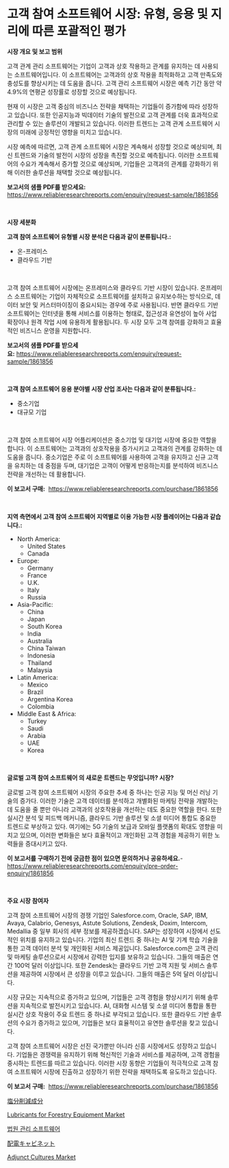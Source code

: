 <p><h1>고객 참여 소프트웨어 시장: 유형, 응용 및 지리에 따른 포괄적인 평가</h1></p><p><strong>시장 개요 및 보고 범위</strong></p>
<p><p>고객 관계 관리 소프트웨어는 기업이 고객과 상호 작용하고 관계를 유지하는 데 사용되는 소프트웨어입니다. 이 소프트웨어는 고객과의 상호 작용을 최적화하고 고객 만족도와 충성도를 향상시키는 데 도움을 줍니다. 고객 관리 소프트웨어 시장은 예측 기간 동안 약 4.9%의 연평균 성장률로 성장할 것으로 예상됩니다.</p><p>현재 이 시장은 고객 중심의 비즈니스 전략을 채택하는 기업들이 증가함에 따라 성장하고 있습니다. 또한 인공지능과 빅데이터 기술의 발전으로 고객 관계를 더욱 효과적으로 관리할 수 있는 솔루션이 개발되고 있습니다. 이러한 트렌드는 고객 관계 소프트웨어 시장의 미래에 긍정적인 영향을 미치고 있습니다.</p><p>시장 예측에 따르면, 고객 관계 소프트웨어 시장은 계속해서 성장할 것으로 예상되며, 최신 트렌드와 기술의 발전이 시장의 성장을 촉진할 것으로 예측됩니다. 이러한 소프트웨어의 수요가 계속해서 증가할 것으로 예상되며, 기업들은 고객과의 관계를 강화하기 위해 이러한 솔루션을 채택할 것으로 예상됩니다.</p></p>
<p><strong>보고서의 샘플 PDF를 받으세요:</strong> <a href="https://www.reliableresearchreports.com/enquiry/request-sample/1861856">https://www.reliableresearchreports.com/enquiry/request-sample/1861856</a></p>
<p>&nbsp;</p>
<p><strong>시장 세분화</strong></p>
<p><strong>고객 참여 소프트웨어 유형별 시장 분석은 다음과 같이 분류됩니다.:</strong></p>
<p><ul><li>온-프레미스</li><li>클라우드 기반</li></ul></p>
<p>&nbsp;</p>
<p><p>고객 참여 소프트웨어 시장에는 온프레미스와 클라우드 기반 시장이 있습니다. 온프레미스 소프트웨어는 기업이 자체적으로 소프트웨어를 설치하고 유지보수하는 방식으로, 데이터 보안 및 커스터마이징이 중요시되는 경우에 주로 사용됩니다. 반면 클라우드 기반 소프트웨어는 인터넷을 통해 서비스를 이용하는 형태로, 접근성과 유연성이 높아 사업 확장이나 원격 작업 시에 유용하게 활용됩니다. 두 시장 모두 고객 참여를 강화하고 효율적인 비즈니스 운영을 지원합니다.</p></p>
<p><strong>보고서의 샘플 PDF를 받으세요:</strong>&nbsp;<a href="https://www.reliableresearchreports.com/enquiry/request-sample/1861856">https://www.reliableresearchreports.com/enquiry/request-sample/1861856</a></p>
<p>&nbsp;</p>
<p><strong> 고객 참여 소프트웨어 응용 분야별 시장 산업 조사는 다음과 같이 분류됩니다.:</strong></p>
<p><ul><li>중소기업</li><li>대규모 기업</li></ul></p>
<p>&nbsp;</p>
<p><p>고객 참여 소프트웨어 시장 어플리케이션은 중소기업 및 대기업 시장에 중요한 역할을 합니다. 이 소프트웨어는 고객과의 상호작용을 증가시키고 고객과의 관계를 강화하는 데 도움을 줍니다. 중소기업은 주로 이 소프트웨어를 사용하여 고객을 유지하고 신규 고객을 유치하는 데 중점을 두며, 대기업은 고객이 어떻게 반응하는지를 분석하여 비즈니스 전략을 개선하는 데 활용합니다.</p></p>
<p><strong>이 보고서 구매:</strong>&nbsp; <a href="https://www.reliableresearchreports.com/purchase/1861856">https://www.reliableresearchreports.com/purchase/1861856</a></p>
<p>&nbsp;</p>
<p><strong>지역 측면에서 고객 참여 소프트웨어 지역별로 이용 가능한 시장 플레이어는 다음과 같습니다.:</strong></p>
<p><ul>
    <li>
        North America:
        <ul>
            <li>United States</li>
            <li>Canada</li>
        </ul>
    </li>
    <li>
        Europe:
        <ul>
            <li>Germany</li>
            <li>France</li>
            <li>U.K.</li>
            <li>Italy</li>
            <li>Russia</li>
        </ul>
    </li>
    <li>
        Asia-Pacific:
        <ul>
            <li>China</li>
            <li>Japan</li>
            <li>South Korea</li>
            <li>India</li>
            <li>Australia</li>
            <li>China Taiwan</li>
            <li>Indonesia</li>
            <li>Thailand</li>
            <li>Malaysia</li>
        </ul>
    </li>
    <li>
        Latin America:
        <ul>
            <li>Mexico</li>
            <li>Brazil</li>
            <li>Argentina Korea</li>
            <li>Colombia</li>
        </ul>
    </li>
    <li>
        Middle East & Africa:
        <ul>
            <li>Turkey</li>
            <li>Saudi</li>
            <li>Arabia</li>
            <li>UAE</li>
            <li>Korea</li>
        </ul>
    </li>
    </ul></p>
<p>&nbsp;</p>
<p><strong>글로벌 고객 참여 소프트웨어 의 새로운 트렌드는 무엇입니까? 시장?</strong></p>
<p><p>글로벌 고객 참여 소프트웨어 시장의 주요한 추세 중 하나는 인공 지능 및 머신 러닝 기술의 증가다. 이러한 기술은 고객 데이터를 분석하고 개별화된 마케팅 전략을 개발하는 데 도움을 줄 뿐만 아니라 고객과의 상호작용을 개선하는 데도 중요한 역할을 한다. 또한 실시간 분석 및 피드백 메커니즘, 클라우드 기반 솔루션 및 소셜 미디어 통합도 중요한 트렌드로 부상하고 있다. 여기에는 5G 기술의 보급과 모바일 플랫폼의 확대도 영향을 미치고 있으며, 이러한 변화들은 보다 효율적이고 개인화된 고객 경험을 제공하기 위한 노력들을 증대시키고 있다.</p></p>
<p><strong>이 보고서를 구매하기 전에 궁금한 점이 있으면 문의하거나 공유하세요.</strong>- <a href="https://www.reliableresearchreports.com/enquiry/pre-order-enquiry/1861856">https://www.reliableresearchreports.com/enquiry/pre-order-enquiry/1861856</a></p>
<p>&nbsp;</p>
<p><strong>주요 시장 참여자</strong></p>
<p><p>고객 참여 소프트웨어 시장의 경쟁 기업인 Salesforce.com, Oracle, SAP, IBM, Avaya, Calabrio, Genesys, Astute Solutions, Zendesk, Doxim, Intercom, Medallia 중 일부 회사의 세부 정보를 제공하겠습니다. SAP는 성장하여 시장에서 선도적인 위치를 유지하고 있습니다. 기업의 최신 트렌드 중 하나는 AI 및 기계 학습 기술을 통한 고객 데이터 분석 및 개인화된 서비스 제공입니다. Salesforce.com은 고객 관리 및 마케팅 솔루션으로서 시장에서 강력한 입지를 보유하고 있습니다. 그들의 매출은 연간 100억 달러 이상입니다. 또한 Zendesk는 클라우드 기반 고객 지원 및 서비스 솔루션을 제공하여 시장에서 큰 성장을 이루고 있습니다. 그들의 매출은 5억 달러 이상입니다. </p><p>시장 규모는 지속적으로 증가하고 있으며, 기업들은 고객 경험을 향상시키기 위해 솔루션을 지속적으로 발전시키고 있습니다. AI, 대화형 시스템 및 소셜 미디어 통합을 통한 실시간 상호 작용이 주요 트렌드 중 하나로 부각되고 있습니다. 또한 클라우드 기반 솔루션의 수요가 증가하고 있으며, 기업들은 보다 효율적이고 유연한 솔루션을 찾고 있습니다.</p><p>고객 참여 소프트웨어 시장은 선진 국가뿐만 아니라 신흥 시장에서도 성장하고 있습니다. 기업들은 경쟁력을 유지하기 위해 혁신적인 기술과 서비스를 제공하며, 고객 경험을 중시하는 트렌드를 따르고 있습니다. 이러한 시장 동향은 기업들이 적극적으로 고객 참여 소프트웨어 시장에 진출하고 성장하기 위한 전략을 채택하도록 유도하고 있습니다.</p></p>
<p><strong>이 보고서 구매:</strong>&nbsp;&nbsp;<a href="https://www.reliableresearchreports.com/purchase/1861856">https://www.reliableresearchreports.com/purchase/1861856</a></p>
<p><p><a href="https://medium.com/@kamdeall7845/%E5%A1%A9%E5%88%86%E5%89%8A%E6%B8%9B%E6%88%90%E5%88%86%E5%B8%82%E5%A0%B4%E3%81%AE%E8%A6%8F%E6%A8%A1%E3%81%A8%E5%B8%82%E5%A0%B4%E5%8B%95%E5%90%91-%E5%AE%8C%E5%85%A8%E3%81%AA%E6%A5%AD%E7%95%8C%E6%A6%82%E8%A6%81-2024%E5%B9%B4%E3%81%8B%E3%82%892031%E5%B9%B4%E3%81%BE%E3%81%A7-1acba2c73233">塩分削減成分</a></p><p><a href="https://issuu.com/reportprime-2/docs/lubricants-for-forestry-equipment-market-size-2030">Lubricants for Forestry Equipment Market</a></p><p><a href="https://github.com/hxzi07639916/Market-Research-Report-List-1/blob/main/8562901191506.md">법원 관리 소프트웨어</a></p><p><a href="https://github.com/ihabdkwlxs948/Market-Research-Report-List-1/blob/main/3816432191751.md">配電キャビネット</a></p><p><a href="https://view.publitas.com/reportprime-1/adjunct-cultures-market-size-evaluating-its-market-trends-growth-and-projections-2024-2031/">Adjunct Cultures Market</a></p></p>
